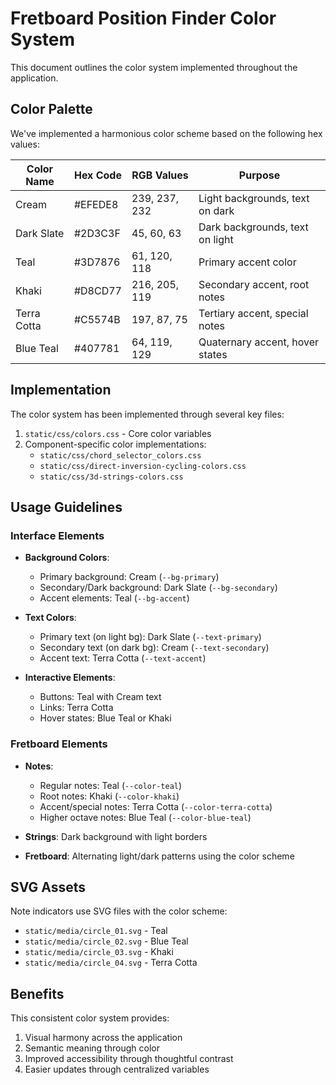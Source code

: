 # Fretboard Position Finder Color System

This document outlines the color system implemented throughout the application.

## Color Palette

We've implemented a harmonious color scheme based on the following hex values:

| Color Name   | Hex Code | RGB Values       | Purpose                         |
|--------------|----------|------------------|----------------------------------|
| Cream        | #EFEDE8  | 239, 237, 232    | Light backgrounds, text on dark  |
| Dark Slate   | #2D3C3F  | 45, 60, 63       | Dark backgrounds, text on light  |
| Teal         | #3D7876  | 61, 120, 118     | Primary accent color             |
| Khaki        | #D8CD77  | 216, 205, 119    | Secondary accent, root notes     |
| Terra Cotta  | #C5574B  | 197, 87, 75      | Tertiary accent, special notes   |
| Blue Teal    | #407781  | 64, 119, 129     | Quaternary accent, hover states  |

## Implementation

The color system has been implemented through several key files:

1. `static/css/colors.css` - Core color variables
2. Component-specific color implementations:
   - `static/css/chord_selector_colors.css`
   - `static/css/direct-inversion-cycling-colors.css`
   - `static/css/3d-strings-colors.css`

## Usage Guidelines

### Interface Elements

- **Background Colors**:
  - Primary background: Cream (`--bg-primary`)
  - Secondary/Dark background: Dark Slate (`--bg-secondary`)
  - Accent elements: Teal (`--bg-accent`)

- **Text Colors**:
  - Primary text (on light bg): Dark Slate (`--text-primary`)
  - Secondary text (on dark bg): Cream (`--text-secondary`)
  - Accent text: Terra Cotta (`--text-accent`)

- **Interactive Elements**:
  - Buttons: Teal with Cream text
  - Links: Terra Cotta
  - Hover states: Blue Teal or Khaki

### Fretboard Elements

- **Notes**:
  - Regular notes: Teal (`--color-teal`)
  - Root notes: Khaki (`--color-khaki`)
  - Accent/special notes: Terra Cotta (`--color-terra-cotta`)
  - Higher octave notes: Blue Teal (`--color-blue-teal`)

- **Strings**: Dark background with light borders
- **Fretboard**: Alternating light/dark patterns using the color scheme

## SVG Assets

Note indicators use SVG files with the color scheme:
- `static/media/circle_01.svg` - Teal
- `static/media/circle_02.svg` - Blue Teal
- `static/media/circle_03.svg` - Khaki
- `static/media/circle_04.svg` - Terra Cotta

## Benefits

This consistent color system provides:
1. Visual harmony across the application
2. Semantic meaning through color
3. Improved accessibility through thoughtful contrast
4. Easier updates through centralized variables
